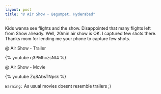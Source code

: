 ```yaml
---
layout: post
title: "@ Air Show - Begumpet, Hyderabad"
---
```


<p>Kids wanna see flights and the show. Disappointed that many flights left from Show already. Well, 20min air show is OK.
I captured few shots there. Thanks mom for lending me your phone to capture few shots.
</p>

@ Air Show - Trailer 
<p>
{% youtube q3PMhczsNt4 %} 
</p>

@ Air Show - Movie
<p>
{% youtube Zq8AbsTNpsk %}
</p>

`Warning:` As usual movies doesnt resemble trailers ;)
